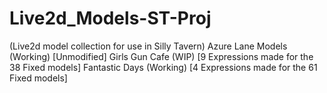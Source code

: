 # Live2d_Models-ST-Proj
(Live2d model collection for use in Silly Tavern)
Azure Lane Models (Working) [Unmodified]
Girls Gun Cafe (WIP) [9 Expressions made for the 38 Fixed models]
Fantastic Days (Working) [4 Expressions made for the 61 Fixed models]

